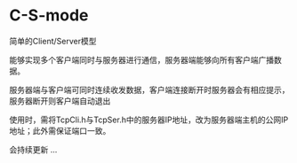 # C-S-mode
简单的Client/Server模型
 

能够实现多个客户端同时与服务器进行通信，服务器端能够向所有客户端广播数据。


服务器端与客户端可同时连续收发数据，客户端连接断开时服务器会有相应提示，服务器断开则客户端自动退出


使用时，需将TcpCli.h与TcpSer.h中的服务器IP地址，改为服务器端主机的公网IP地址；此外需保证端口一致。
 
 
 会持续更新 ...
